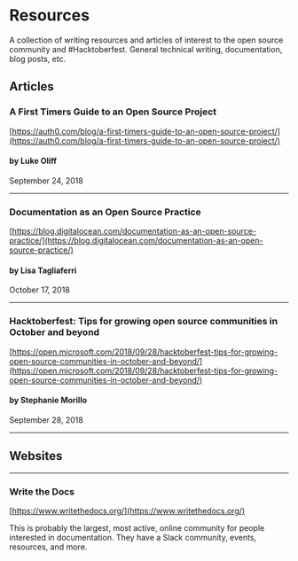 # Resources
A collection of writing resources and articles of interest to the open source community and #Hacktoberfest. General technical writing, documentation, blog posts, etc.

## Articles

### A First Timers Guide to an Open Source Project
[https://auth0.com/blog/a-first-timers-guide-to-an-open-source-project/](https://auth0.com/blog/a-first-timers-guide-to-an-open-source-project/)
#### by Luke Oliff
September 24, 2018

---

### Documentation as an Open Source Practice
[https://blog.digitalocean.com/documentation-as-an-open-source-practice/](https://blog.digitalocean.com/documentation-as-an-open-source-practice/)
#### by Lisa Tagliaferri
October 17, 2018

---

### Hacktoberfest: Tips for growing open source communities in October and beyond
[https://open.microsoft.com/2018/09/28/hacktoberfest-tips-for-growing-open-source-communities-in-october-and-beyond/](https://open.microsoft.com/2018/09/28/hacktoberfest-tips-for-growing-open-source-communities-in-october-and-beyond/)
#### by Stephanie Morillo
September 28, 2018



---

## Websites

---

### Write the Docs 
[https://www.writethedocs.org/](https://www.writethedocs.org/)

This is probably the largest, most active, online community for people interested in documentation. They have a Slack community, events, resources, and more.
